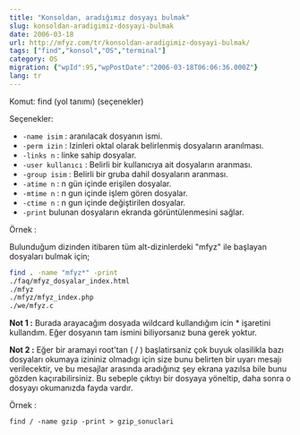 ```yaml
---
title: "Konsoldan, aradığımız dosyayı bulmak"
slug: konsoldan-aradigimiz-dosyayi-bulmak
date: 2006-03-18
url: http://mfyz.com/tr/konsoldan-aradigimiz-dosyayi-bulmak/
tags: ["find","konsol","OS","terminal"]
category: OS
migration: {"wpId":95,"wpPostDate":"2006-03-18T06:06:36.000Z"}
lang: tr
---
```


Komut: find (yol tanımı) (seçenekler)

Seçenekler:

- `-name isim` : aranılacak dosyanın ismi.
- `-perm izin` : Izinleri oktal olarak belirlenmiş dosyaların aranılması.
- `-links n` : linke sahip dosyalar.
- `-user kullanıcı` : Belirli bir kullanıcıya ait dosyaların aranması.
- `-group isim` : Belirli bir gruba dahil dosyaların aranması.
- `-atime n` : n gün içinde erişilen dosyalar.
- `-mtime n` : n gun içinde işlem gören dosyalar.
- `-ctime n` : n gun içinde değiştirilen dosyalar.
- `-print` bulunan dosyaların ekranda görüntülenmesini sağlar.

Örnek :

Bulunduğum dizinden itibaren tüm alt-dizinlerdeki "mfyz" ile başlayan dosyaları bulmak için;
```sh
find . -name "mfyz*" -print
./faq/mfyz_dosyalar_index.html
./mfyz
./mfyz/mfyz_index.php
./we/mfyz.c

```
**Not 1 :** Burada arayacağım dosyada wildcard kullandığım icin * işaretini kullandım. Eğer dosyanın tam ismini biliyorsanız buna gerek yoktur.

**Not 2 :** Eğer bir aramayi root'tan ( / ) başlatirsaniz çok buyuk olasilikla bazı dosyaları okumaya izininiz olmadıgı için size bunu belirten bir uyarı mesajı verilecektir, ve bu mesajlar arasında aradığınız şey ekrana yazılsa bile bunu gözden kaçırabilirsiniz. Bu sebeple çıktıyı bir dosyaya yöneltip, daha sonra o dosyayı okumanızda fayda vardır.

Örnek :
```
find / -name gzip -print > gzip_sonuclari

```